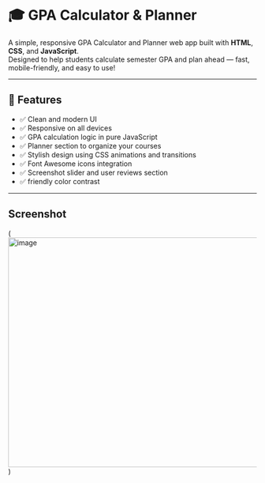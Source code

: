 # 🎓 GPA Calculator & Planner

A simple, responsive GPA Calculator and Planner web app built with **HTML**, **CSS**, and **JavaScript**.  
Designed to help students calculate semester GPA and plan ahead — fast, mobile-friendly, and easy to use!

---

## 🚀 Features

- ✅ Clean and modern UI
- ✅ Responsive on all devices
- ✅ GPA calculation logic in pure JavaScript
- ✅ Planner section to organize your courses
- ✅ Stylish design using CSS animations and transitions
- ✅ Font Awesome icons integration
- ✅ Screenshot slider and user reviews section
- ✅ friendly color contrast

---
## Screenshot

(<img width="1025" height="465" alt="image" src="https://github.com/user-attachments/assets/4fbf3b31-9716-4605-8961-c0d804e1bebb" />
)


